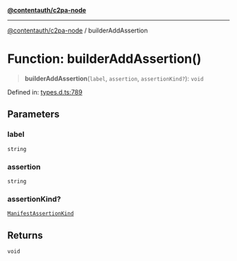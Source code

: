 [**@contentauth/c2pa-node**](../README.md)

***

[@contentauth/c2pa-node](../README.md) / builderAddAssertion

# Function: builderAddAssertion()

> **builderAddAssertion**(`label`, `assertion`, `assertionKind?`): `void`

Defined in: [types.d.ts:789](https://github.com/contentauth/c2pa-node-v2/blob/8bb2490bb1f0c6c00c0930669451a7750cccfebc/js-src/types.d.ts#L789)

## Parameters

### label

`string`

### assertion

`string`

### assertionKind?

[`ManifestAssertionKind`](../type-aliases/ManifestAssertionKind.md)

## Returns

`void`
